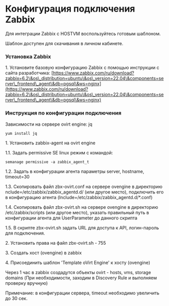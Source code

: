 # Конфигурация подключения Zabbix

Для интеграции Zabbix с HOSTVM воспользуйтесь готовым шаблоном.

Шаблон доступен для скачивания в личном кабинете.

### Установка Zabbix

1\. Установите базовую конфигурацию Zabbix с помощью инструкции с сайта разработчика: [https://www.zabbix.com/ru/download?zabbix=6.2\&os\_distribution=ubuntu\&os\_version=22.04\&components=server\_frontend\_agent\&db=pgsql\&ws=nginx](https://www.zabbix.com/ru/download?zabbix=6.2\&os\_distribution=ubuntu\&os\_version=22.04\&components=server\_frontend\_agent\&db=pgsql\&ws=nginx)

### Инструкция по конфигурации подключения

Зависимости на сервере ovirt engine: jq&#x20;

```
yum install jq
```

1\. Установить zabbix-agent на ovirt engine

1.1. Задать permissive SE linux режим с командой:

```
semanage permissive -a zabbix_agent_t
```

1.2. Задать в конфигурации агента параметры server, hostname, timeout=30

1.3. Скопировать файл zbx-ovirt.conf на сервере ovengine в директорию nclude=/etc/zabbix/zabbix\_agentd.d/ (или другое место), подключить его в конфигурацию агента (Include=/etc/zabbix/zabbix\_agentd.d/\*.conf)

1.4. Скопировать файл zbx-ovirt.sh на сервере ovengine в директорию /etc/zabbix/scripts (или другое место), указать правильный путь в конфигурации агента для UserParameter до данного скрипта

1.5. В скрипте zbx-ovirt.sh задать URL для доступа к API, логин-пароль для подключения.

2\. Установить права на файл zbx-ovirt.sh - 755

3\. Создать хост (ovengine) в zabbix

4\. Присоединить шаблон 'Template oVirt Engine' к хосту (ovengine)

Через 1 час в zabbix создадутся объекты ovirt - hosts, vms, storage domains (При необходимости, заходим в Discovery Rule и выполняем проверку вручную)

Примечание: в конфигурации сервера, timeout необходимо увеличить до 30 сек.
